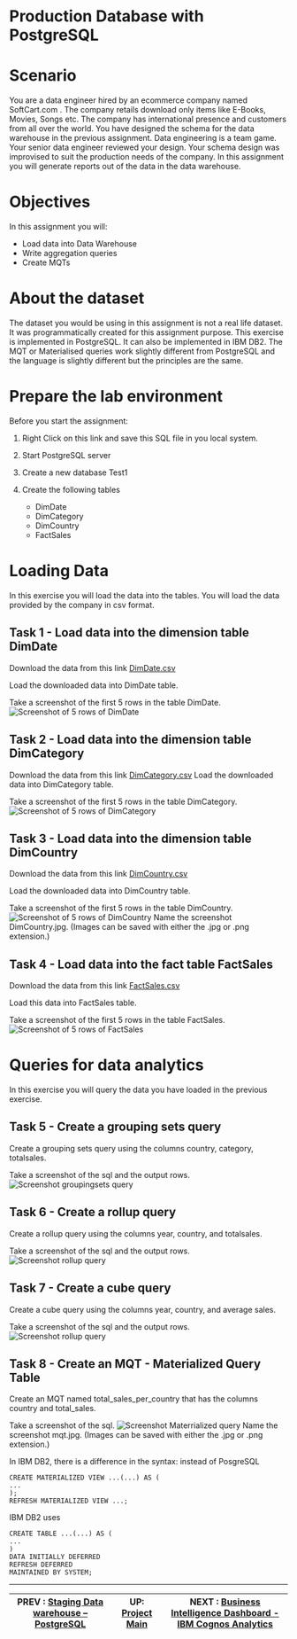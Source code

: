# Production Database with PostgreSQL

# Scenario
You are a data engineer hired by an ecommerce company named SoftCart.com . The company retails download only items like E-Books, Movies, Songs etc. The company has international presence and customers from all over the world. You have designed the schema for the data warehouse in the previous assignment. Data engineering is a team game. Your senior data engineer reviewed your design. Your schema design was improvised to suit the production needs of the company. In this assignment you will generate reports out of the data in the data warehouse.

# Objectives
In this assignment you will:

- Load data into Data Warehouse
- Write aggregation queries
- Create MQTs

# About the dataset
The dataset you would be using in this assignment is not a real life dataset. It was programmatically created for this assignment purpose.
This exercise is implemented in PostgreSQL. It can also be implemented in IBM DB2. The MQT or Materialised queries work slightly different from PostgreSQL and the language is slightly different but the principles are the same.
 

# Prepare the lab environment
Before you start the assignment:

1. Right Click on this link and save this SQL file in you local system.

2. Start PostgreSQL server

3. Create a new database Test1

4. Create the following tables

	- DimDate
	- DimCategory
	- DimCountry
	- FactSales

# Loading Data
In this exercise you will load the data into the tables. You will load the data provided by the company in csv format.

## Task 1 - Load data into the dimension table DimDate
Download the data from this link [DimDate.csv](DimDate.csv)

Load the downloaded data into DimDate table.

Take a screenshot of the first 5 rows in the table DimDate.
![Screenshot of 5 rows of DimDate](workscreenshots/dimdate.png)


## Task 2 - Load data into the dimension table DimCategory
Download the data from this link [DimCategory.csv](DimCategory.csv)
Load the downloaded data into DimCategory table.

Take a screenshot of the first 5 rows in the table DimCategory.
![Screenshot of 5 rows of DimCategory](workscreenshots/dimcategory.png)

## Task 3 - Load data into the dimension table DimCountry
Download the data from this link [DimCountry.csv](DimCountry.csv)

Load the downloaded data into DimCountry table.

Take a screenshot of the first 5 rows in the table DimCountry.
![Screenshot of 5 rows of DimCountry](workscreenshots/workscreenshots/dimcountry.png)
Name the screenshot DimCountry.jpg. (Images can be saved with either the .jpg or .png extension.)

## Task 4 - Load data into the fact table FactSales
Download the data from this link [FactSales.csv](FactSales.csv)

Load this data into FactSales table.

Take a screenshot of the first 5 rows in the table FactSales.
![Screenshot of 5 rows of FactSales](workscreenshots/factsales.png)

# Queries for data analytics
In this exercise you will query the data you have loaded in the previous exercise.

## Task 5 - Create a grouping sets query
Create a grouping sets query using the columns country, category, totalsales.

Take a screenshot of the sql and the output rows.
![Screenshot groupingsets query](workscreenshots/groupingsets.png)

## Task 6 - Create a rollup query
Create a rollup query using the columns year, country, and totalsales.

Take a screenshot of the sql and the output rows.
![Screenshot rollup query](workscreenshots/rollup.png)

## Task 7 - Create a cube query
Create a cube query using the columns year, country, and average sales.

Take a screenshot of the sql and the output rows.
![Screenshot rollup query](workscreenshots/cube.png)

## Task 8 - Create an MQT - Materialized Query Table
Create an MQT named total_sales_per_country that has the columns country and total_sales.

Take a screenshot of the sql.
![Screenshot Materrialized query](workscreenshots/mqt.png)
Name the screenshot mqt.jpg. (Images can be saved with either the .jpg or .png extension.)

In IBM DB2, there is a difference in the syntax:
instead of PosgreSQL
```
CREATE MATERIALIZED VIEW ...(...) AS (
...
);
REFRESH MATERIALIZED VIEW ...;
```
IBM DB2 uses 
```
CREATE TABLE ...(...) AS (
...
)
DATA INITIALLY DEFERRED
REFRESH DEFERRED
MAINTAINED BY SYSTEM;
```

---
|  PREV : [Staging Data warehouse – PostgreSQL](datawarehouse.md)  | UP: [Project Main](Project.md) | NEXT : [Business Intelligence Dashboard - IBM Cognos Analytics](Cognos.md)
|---|---|---|
